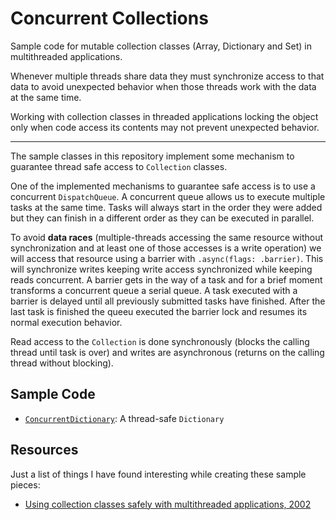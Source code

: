 # Concurrent Collections

Sample code for mutable collection classes (Array, Dictionary and Set) in multithreaded applications.

Whenever multiple threads share data they must synchronize access to that data to avoid
unexpected behavior when those threads work with the data at the same time.

Working with collection classes in threaded applications locking the object only when
code access its contents may not prevent unexpected behavior.

---------------------

The sample classes in this repository implement some mechanism to guarantee thread safe access to `Collection` classes.

One of the implemented mechanisms to guarantee safe access is to use a concurrent `DispatchQueue`. A concurrent queue allows us to execute multiple tasks at the same time. Tasks will always start in the order they were added but they can finish in a different order as they can be executed in parallel.

To avoid **data races** (multiple-threads accessing the same resource without synchronization and at least one of those accesses is a write operation) we will access that resource using a barrier with `.async(flags: .barrier)`. This will synchronize writes keeping write access synchronized while keeping reads concurrent. A barrier gets in the way of a task and for a brief moment transforms a concurrent queue a serial queue. A task executed with a barrier is delayed until all previously submitted tasks have finished. After the last task is finished the queeu executed the barrier lock and resumes its normal execution behavior.

Read access to the `Collection` is done synchronously (blocks the calling thread until task is over) and writes are asynchronous (returns on the calling thread without blocking).

## Sample Code

* [`ConcurrentDictionary`](ConcurrentDictionary.swift): A thread-safe `Dictionary`

## Resources

Just a list of things I have found interesting while creating these sample pieces:

* [Using collection classes safely with multithreaded applications, 2002](https://developer.apple.com/library/archive/technotes/tn2002/tn2059.html)
